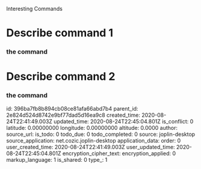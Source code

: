 Interesting Commands

# Describe command 1
### the command

# Describe command 2
### the command

id: 396ba7fb8b894cb08ce81afa66abd7b4
parent_id: 2e824d524d8742e9bf77dad5d16ea9c8
created_time: 2020-08-24T22:41:49.003Z
updated_time: 2020-08-24T22:45:04.801Z
is_conflict: 0
latitude: 0.00000000
longitude: 0.00000000
altitude: 0.0000
author: 
source_url: 
is_todo: 0
todo_due: 0
todo_completed: 0
source: joplin-desktop
source_application: net.cozic.joplin-desktop
application_data: 
order: 0
user_created_time: 2020-08-24T22:41:49.003Z
user_updated_time: 2020-08-24T22:45:04.801Z
encryption_cipher_text: 
encryption_applied: 0
markup_language: 1
is_shared: 0
type_: 1